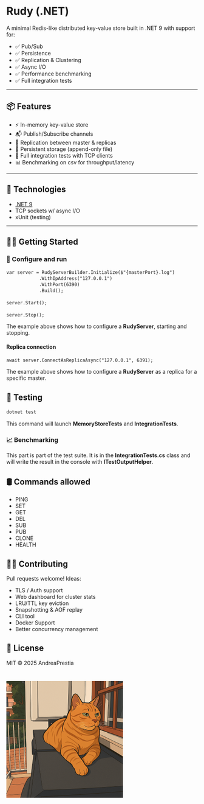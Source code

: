 # Rudy (.NET) 

A minimal Redis-like distributed key-value store built in .NET 9 with support for:

- ✅ Pub/Sub
- ✅ Persistence
- ✅ Replication & Clustering
- ✅ Async I/O
- ✅ Performance benchmarking
- ✅ Full integration tests

---

## 📦 Features

- ⚡ In-memory key-value store
- 📬 Publish/Subscribe channels
- 🧠 Replication between master & replicas
- 🧾 Persistent storage (append-only file)
- 🧪 Full integration tests with TCP clients
- 📊 Benchmarking on csv for throughput/latency

---

## 🧰 Technologies

- [.NET 9](https://dotnet.microsoft.com/)
- TCP sockets w/ async I/O
- xUnit (testing)

---

## 🧑‍💻 Getting Started

### 🚀 Configure and run

```
var server = RudyServerBuilder.Initialize($"{masterPort}.log")
            .WithIpAddress("127.0.0.1")
            .WithPort(6390)
            .Build();
     
server.Start();
     
server.Stop();
```

The example above shows how to configure a **RudyServer**, starting and stopping.

#### Replica connection

```
await server.ConnectAsReplicaAsync("127.0.0.1", 6391);
```

The example above shows how to configure a **RudyServer** as a replica for a specific master.

## 🧪 Testing
```bash
dotnet test
```

This command will launch **MemoryStoreTests** and **IntegrationTests**.

### 📈 Benchmarking
This part is part of the test suite. It is in the **IntegrationTests.cs** class and will write the result in the console with **ITestOutputHelper**.

## 🛢️ Commands allowed

- PING
- SET
- GET
- DEL
- SUB
- PUB
- CLONE
- HEALTH


## 🧑‍💻 Contributing
Pull requests welcome! Ideas:

- TLS / Auth support
- Web dashboard for cluster stats
- LRU/TTL key eviction
- Snapshotting & AOF replay
- CLI tool
- Docker Support
- Better concurrency management

## 📜 License
MIT © 2025 AndreaPrestia

# ![Alt text](Rudy.png)
